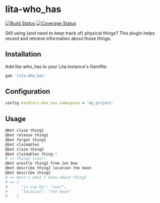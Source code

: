 # lita-who_has

[![Build Status](https://travis-ci.org/knuedge/lita-who_has.png?branch=master)](https://travis-ci.org/knuedge/lita-who_has)
[![Coverage Status](https://coveralls.io/repos/github/knuedge/lita-who_has/badge.svg)](https://coveralls.io/github/knuedge/lita-who_has)

Still using (and need to keep track of) physical things? This plugin helps record and retrieve information about those things.

## Installation

Add lita-who_has to your Lita instance's Gemfile:

``` ruby
gem 'lita-who_has'
```

## Configuration

``` ruby
config.handlers.who_has.namespace = 'my_project'
```

## Usage

``` bash
@bot claim thing1
@bot release thing1
@bot forget thing1
@bot claimables
@bot claim thing2
@bot claimables thing.*
# => thing2 (user)
@bot wrestle thing2 from Jon Doe
@bot describe thing2 location the moon
@bot describe thing2
# => Here's what I know about thing2
# => {
#      "in use by": "user",
#      "location": "the moon"
#    }
```
